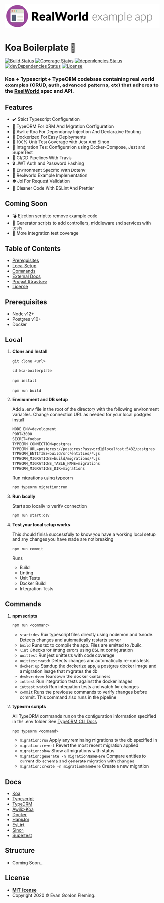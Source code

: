 # ![RealWorld Example App](logo.png)

# Koa Boilerplate 🚀

[![Build Status](https://travis-ci.com/eflem00/koa-boilerplate.svg?branch=master)](https://travis-ci.com/eflem00/koa-boilerplate) [![Coverage Status](https://coveralls.io/repos/github/eflem00/koa-boilerplate/badge.svg?branch=master)](https://coveralls.io/github/eflem00/koa-boilerplate?branch=master) [![dependencies Status](https://david-dm.org/eflem00/koa-boilerplate/status.svg)](https://david-dm.org/eflem00/koa-boilerplate) [![devDependencies Status](https://david-dm.org/eflem00/koa-boilerplate/dev-status.svg)](https://david-dm.org/eflem00/koa-boilerplate?type=dev) [![License](https://img.shields.io/:license-mit-blue.svg?style=flat-square)](http://badges.mit-license.org)

### Koa + Typescript + TypeORM codebase containing real world examples (CRUD, auth, advanced patterns, etc) that adheres to the [RealWorld](https://github.com/gothinkster/realworld) spec and API.

## **Features**

- ✔️ Strict Typescript Configuration
- 🧬 TypeORM For ORM And Migration Configuration
- 💉 Awilix-Koa For Dependancy Injection And Declarative Routing
- 🐋 Dockerized For Easy Deployments
- 💯 100% Unit Test Coverage with Jest And Sinon
- 🧪 Integration Test Configuration using Docker-Compose, Jest and SuperTest
- 🚚 CI/CD Pipelines With Travis
- 🔒 JWT Auth and Password Hashing
- 📜 Environment Specific With Dotenv
- 🧭 Realworld Example Implementation
- ⛔ Joi For Request Validation
- 🎀 Cleaner Code With ESLint And Prettier

## **Coming Soon**

- 💣 Ejection script to remove example code
- 🛵 Generator scripts to add controllers, middleware and services with tests
- 🧪 More integration test coverage

## **Table of Contents**

- [Prerequisites](#prerequisites)
- [Local Setup](#local)
- [Commands](#commands)
- [External Docs](#docs)
- [Project Structure](#structure)
- [License](#license)

## **Prerequisites**

- Node v12+
- Postgres v10+
- Docker

## **Local**

1.  **Clone and Install**


    ```
    git clone <url>

    cd koa-boilerplate

    npm install

    npm run build
    ```

2.  **Environment and DB setup**

    Add a .env file in the root of the directory with the following environment variables. Change connection URL as needed for your local postgres install

    ```
    NODE_ENV=development
    PORT=3000
    SECRET=foobar
    TYPEORM_CONNECTION=postgres
    TYPEORM_URL=postgres://postgres:Password1@localhost:5432/postgres
    TYPEORM_ENTITIES=build/src/entities/*.js
    TYPEORM_MIGRATIONS=build/migrations/*.js
    TYPEORM_MIGRATIONS_TABLE_NAME=migrations
    TYPEORM_MIGRATIONS_DIR=migrations
    ```

    Run migrations using typeorm

    ```
    npx typeorm migration:run
    ```

3.  **Run locally**

    Start app locally to verify connection

    ```
    npm run start:dev
    ```

4.  **Test your local setup works**

    This should finish successfully to know you have a working local setup and any changes you have made are not breaking

    ```
    npm run commit
    ```

    Runs:

    - Build
    - Linting
    - Unit Tests
    - Docker Build
    - Integration Tests

## **Commands**

1.  **npm scripts**

    ```
    npm run <command>
    ```

    - `start:dev` Run typescript files directly using nodemon and tsnode. Detects changes and automatically restarts server
    - `build` Runs tsc to compile the app. Files are emitted to /build.
    - `lint` Checks for linting errors using ESLint configuration
    - `unittest` Run jest unittests with code coverage
    - `unittest:watch` Detects changes and automatically re-runs tests
    - `docker:up` Standup the dockerize app, a postgres docker image and a migration image that migrates the db
    - `docker:down` Teardown the docker containers
    - `inttest` Run integration tests against the docker images
    - `inttest:watch` Run integration tests and watch for changes
    - `commit` Runs the previouse commands to verify changes before commit. This command also runs in the pipeline

2.  **typeorm scripts**

    All TypeORM commands run on the configuration information specified in the .env folder.
    See [TypeORM CLI Docs](https://github.com/typeorm/typeorm/blob/master/docs/using-cli.md)

    ```
    npx typeorm <command>
    ```

    - `migration:run` Apply any reminaing migrations to the db specified in
    - `migration:revert` Revert the most recent migration applied
    - `migration:show` Show all migrations with status
    - `migration:generate -n migrationNameHere` Compare entities to current db schema and generate migration with changes
    - `migration:create -n migrationNameHere` Create a new migration

## **Docs**

- [Koa](https://devdocs.io/koa/)
- [Typescript](https://www.typescriptlang.org/docs/home)
- [TypeORM](https://github.com/typeorm/typeorm/tree/master/docs)
- [Awilix-Koa](https://github.com/jeffijoe/awilix-koa)
- [Docker](https://docs.docker.com)
- [Hapi/Joi](https://github.com/hapijs/joi/blob/master/API.md)
- [EsLint](https://eslint.org/docs/user-guide/configuring)
- [Sinon](https://sinonjs.org/releases/latest/)
- [Supertest](https://www.npmjs.com/package/supertest)

## **Structure**

- Coming Soon...

## **License**

- **[MIT license](http://opensource.org/licenses/mit-license.php)**
- Copyright 2020 © Evan Gordon Fleming.
